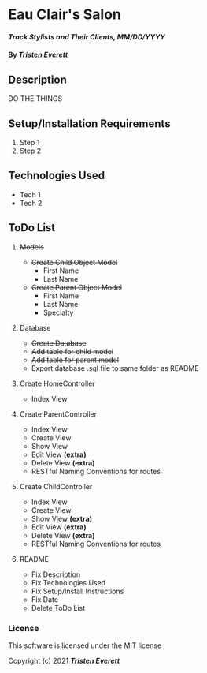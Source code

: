 # Eau Clair's Salon

#### _Track Stylists and Their Clients, MM/DD/YYYY_

#### By _**Tristen Everett**_

## Description

DO THE THINGS

## Setup/Installation Requirements

1. Step 1
2. Step 2

## Technologies Used

* Tech 1
* Tech 2

## ToDo List

1. ~~Models~~
    * ~~Create Child Object Model~~
      * First Name
      * Last Name
    * ~~Create Parent Object Model~~
      * First Name
      * Last Name
      * Specialty

2. Database
    * ~~Create Database~~
    * ~~Add table for child model~~
    * ~~Add table for parent model~~
    * Export database .sql file to same folder as README

3. Create HomeController
    * Index View

4. Create ParentController
    * Index View
    * Create View
    * Show View
    * Edit View __(extra)__
    * Delete View __(extra)__
    * RESTful Naming Conventions for routes

5. Create ChildController
    * Index View
    * Create View
    * Show View __(extra)__
    * Edit View __(extra)__
    * Delete View __(extra)__
    * RESTful Naming Conventions for routes

6. README
    * Fix Description
    * Fix Technologies Used
    * Fix Setup/Install Instructions
    * Fix Date
    * Delete ToDo List

### License

This software is licensed under the MIT license

Copyright (c) 2021 **_Tristen Everett_**
